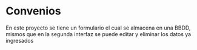 # Convenios
En este proyecto se tiene un formulario el cual se almacena en una BBDD, mismos que en la segunda interfaz se puede editar y eliminar los datos ya ingresados

